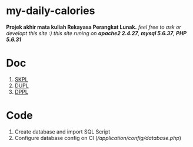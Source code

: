 # my-daily-calories
**Projek akhir mata kuliah Rekayasa Perangkat Lunak.**
_feel free to ask or developt this site :)_
_this site runing on **apache2 2.4.27**, **mysql 5.6.37**, **PHP 5.6.31**_

# Doc
1. [SKPL](https://1drv.ms/b/s!Al2nu3XazSnCgbNm1UY43HKxBNzrog)
2. [DUPL](https://1drv.ms/b/s!Al2nu3XazSnCgbNjjq1PJywREt9Irw)
3. [DPPL](https://1drv.ms/b/s!Al2nu3XazSnCgbNdlVwPE19dkA1Ktg)

# Code
1. Create database and import SQL Script
2. Configure database config on CI (_/application/config/database.php_)
